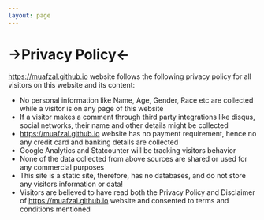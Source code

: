 ```yaml
---
layout: page
---
```


# ->Privacy Policy<-

https://muafzal.github.io website follows the following privacy policy for all visitors on this website and its content:

- No personal information like Name, Age, Gender, Race etc are collected while a visitor is on any page of this website
- If a visitor makes a comment through third party integrations like disqus, social networks, their name and other details might be collected
- https://muafzal.github.io website has no payment requirement, hence no any credit card and banking details are collected
- Google Analytics and Statcounter will be tracking visitors behavior
- None of the data collected from above sources are shared or used for any commercial purposes
- This site is a static site, therefore, has no databases, and do not store any visitors information or data!
- Visitors are believed to have read both the Privacy Policy and Disclaimer of https://muafzal.github.io website and consented to terms and conditions mentioned
